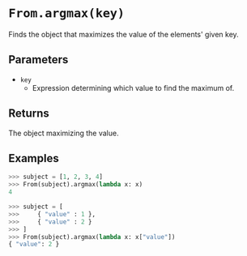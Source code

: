 `From.argmax(key)`
===============

Finds the object that maximizes the value of the elements' given key.

Parameters
----------

- `key`
    - Expression determining which value to find the maximum of.

Returns
-------

The object maximizing the value.

Examples
--------

```python
>>> subject = [1, 2, 3, 4]
>>> From(subject).argmax(lambda x: x)
4

>>> subject = [
>>>     { "value" : 1 },
>>>     { "value" : 2 }
>>> ]
>>> From(subject).argmax(lambda x: x["value"])
{ "value": 2 }
```
